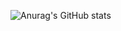 ![Anurag's GitHub stats](https://github-readme-stats.vercel.app/api?username=whosmyqueen&show_icons=true)

<!---
whosmyqueen/whosmyqueen is a ✨ special ✨ repository because its `README.md` (this file) appears on your GitHub profile.
You can click the Preview link to take a look at your changes.
--->
